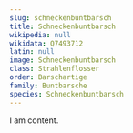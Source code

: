 ```yaml
---
slug: schneckenbuntbarsch
title: Schneckenbuntbarsch
wikipedia: null
wikidata: Q7493712
latin: null
image: Schneckenbuntbarsch
class: Strahlenflosser
order: Barschartige
family: Buntbarsche
species: Schneckenbuntbarsch
---
```


I am content.
